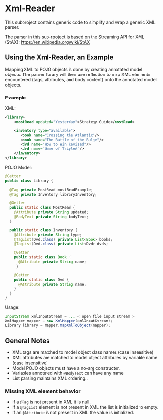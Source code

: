 # Xml-Reader

This subproject contains generic code to simplify and wrap a generic
XML parser.

The parser in this sub-rpoject is based on the Streaming API for XML (StAX):
 <https://en.wikipedia.org/wiki/StAX>

## Using the Xml-Reader, an Example

Mapping XML to POJO objects is done by creating annotated model objects.
The parser library will then use reflection to map XML elements encountered
(tags, attributes, and body content) onto the annotated model objects.

### Example

XML:
```xml
<library>
    <mostRead updated="Yesterday">Strategy Guide</mostRead>

    <inventory type="available">
       <book name="Crossing the Atlantic"/>
       <book name="The Battle of the Bulge"/>
       <dvd name="How to Win Revised"/>
       <dvd name="Game of TripleA"/>
    </inventory>
</library>
```

POJO Model:
```java
@Getter
public class Library {

  @Tag private MostRead mostReadExample;
  @Tag private Inventory libraryInventory;

  @Getter
  public static class MostRead {
    @Attribute private String updated;
    @BodyText private String bodyText;
  }

  public static class Inventory {
    @Attribute private String type;
    @TagList(Dvd.class) private List<Book> books;
    @TagList(Dvd.class) private List<Dvd> dvds;

    @Getter
    public static class Book {
      @Attribute private String name;
     }

    @Getter
    public static class Dvd {
      @Attribute private String name;
    }
  }
}
```

Usage:
```java
InputStream xmlInputStream = ... < open file input stream >
XmlMapper mapper = new XmlMapper(xmlInputStream);
Library library = mapper.mapXmlToObject(mapper);
```

## General Notes

- XML tags are matched to model object class names (case insensitive)
- XML attributes are matched to model object attributes by variable name (case insensitive)
- Model POJO objects must have a no-arg constructor.
- Variables annotated with `@BodyText` can have any name
- List parsing maintains XML ordering..

### Missing XML element behavior

- If a `@Tag` is not present in XML it is null.
- If a `@TagList` element is not present in XML the list is initialized to empty.
- If an `@Attribute` is not present in XML the value is initialized.
